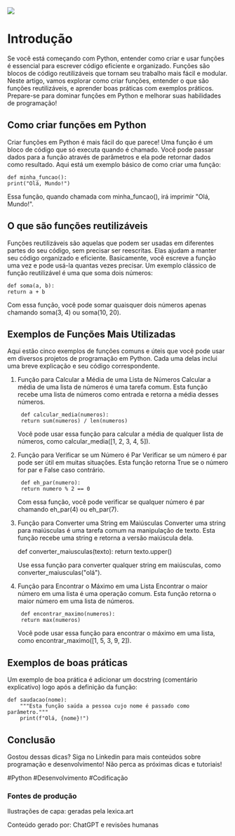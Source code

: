 <img src="Capa-Python.png">

# Introdução
Se você está começando com Python, entender como criar e usar funções é essencial para escrever código eficiente e organizado. Funções são blocos de código reutilizáveis que tornam seu trabalho mais fácil e modular. Neste artigo, vamos explorar como criar funções, entender o que são funções reutilizáveis, e aprender boas práticas com exemplos práticos. Prepare-se para dominar funções em Python e melhorar suas habilidades de programação!

## Como criar funções em Python
Criar funções em Python é mais fácil do que parece! Uma função é um bloco de código que só executa quando é chamado. Você pode passar dados para a função através de parâmetros e ela pode retornar dados como resultado. Aqui está um exemplo básico de como criar uma função:

    def minha_funcao():
    print("Olá, Mundo!")

Essa função, quando chamada com minha_funcao(), irá imprimir "Olá, Mundo!".

## O que são funções reutilizáveis
Funções reutilizáveis são aquelas que podem ser usadas em diferentes partes do seu código, sem precisar ser reescritas. Elas ajudam a manter seu código organizado e eficiente. Basicamente, você escreve a função uma vez e pode usá-la quantas vezes precisar. Um exemplo clássico de função reutilizável é uma que soma dois números:

    def soma(a, b):
    return a + b

Com essa função, você pode somar quaisquer dois números apenas chamando soma(3, 4) ou soma(10, 20).

## Exemplos de Funções Mais Utilizadas
Aqui estão cinco exemplos de funções comuns e úteis que você pode usar em diversos projetos de programação em Python. Cada uma delas inclui uma breve explicação e seu código correspondente.

1. Função para Calcular a Média de uma Lista de Números
Calcular a média de uma lista de números é uma tarefa comum. Esta função recebe uma lista de números como entrada e retorna a média desses números.

        def calcular_media(numeros):
        return sum(numeros) / len(numeros)

    Você pode usar essa função para calcular a média de qualquer lista de números, como calcular_media([1, 2, 3, 4, 5]).

2. Função para Verificar se um Número é Par
Verificar se um número é par pode ser útil em muitas situações. Esta função retorna True se o número for par e False caso contrário.

        def eh_par(numero):
        return numero % 2 == 0

    Com essa função, você pode verificar se qualquer número é par chamando eh_par(4) ou eh_par(7).

3. Função para Converter uma String em Maiúsculas
Converter uma string para maiúsculas é uma tarefa comum na manipulação de texto. Esta função recebe uma string e retorna a versão maiúscula dela.

    def converter_maiusculas(texto):
    return texto.upper()

    Use essa função para converter qualquer string em maiúsculas, como converter_maiusculas("olá").

4. Função para Encontrar o Máximo em uma Lista
Encontrar o maior número em uma lista é uma operação comum. Esta função retorna o maior número em uma lista de números.

        def encontrar_maximo(numeros):
        return max(numeros)

    Você pode usar essa função para encontrar o máximo em uma lista, como encontrar_maximo([1, 5, 3, 9, 2]).

## Exemplos de boas práticas
Um exemplo de boa prática é adicionar um docstring (comentário explicativo) logo após a definição da função:

    def saudacao(nome):
        """Esta função saúda a pessoa cujo nome é passado como parâmetro."""
        print(f"Olá, {nome}!")

## Conclusão
Gostou dessas dicas? Siga no Linkedin para mais conteúdos sobre programação e desenvolvimento! Não perca as próximas dicas e tutoriais!

#Python #Desenvolvimento #Codificação

### Fontes de produção
Ilustrações de capa: geradas pela lexica.art

Conteúdo gerado por: ChatGPT e revisões humanas

